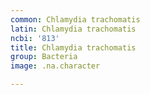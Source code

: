```yaml
---
common: Chlamydia trachomatis
latin: Chlamydia trachomatis
ncbi: '813'
title: Chlamydia trachomatis
group: Bacteria
image: .na.character

---
```

